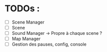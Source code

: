 # TODOs :
- [ ] Scene Manager
- [ ] Scene
- [ ] Sound Manager -> Propre à chaque scene ?
- [ ] Map Manager
- [ ] Gestion des pauses, config, console

